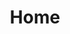---
title: Home
hero_title: Capturing Life's Most Beautiful Moments
hero_subtitle: Award-winning photography and videography studio specializing in weddings, portraits, and commercial work. We transform fleeting moments into timeless memories.
hero_images:
  - image: /images/uploads/hero-1.jpg
    alt: A beautifully set wedding dinner table outdoors.
  - image: /images/uploads/hero-2.jpg
    alt: A couple laughing together during a portrait session.
  - image: /images/uploads/hero-3.jpg
    alt: A professional taking a headshot in a modern office.
video_url: ""
intro_text: >-
  For over a decade, PhotoFirm has been at the forefront of creative photography and videography. Our team combines technical expertise with artistic vision to create images that don't just document moments—they immortalize emotions.
featured_portfolio_refs:
  - sarah-michael-garden-wedding
  - tech-startup-headshots
  - emily-maternity-session
  - downtown-fashion-editorial
  - annual-company-gala
  - couples-portrait-tuscany
cta_primary_text: View Portfolio
cta_primary_link: /portfolio
cta_secondary_text: Book Session
cta_secondary_link: /contact
---